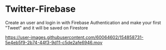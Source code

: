 # Twitter-Firebase

Create an user and login in with Firebase Authentication and make your first "Tweet"
and it will be saved on Firestore 



https://user-images.githubusercontent.com/60064602/154858731-5e4eb5f9-2b74-44f3-9d11-c5de2afe6946.mov

